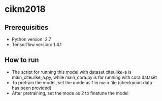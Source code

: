 # cikm2018

## Prerequisities
* Python version: 2.7
* Tensorflow version: 1.4.1

## How to run
* The script for running this model with dataset citeulike-a is main_citeulike_a.py, while main_cora.py is for running with cora dataset
* To pretrain the model, set the mode as 1 in main file (checkpoint data has been provided)
* After pretraining, set the mode as 2 to finetune the model
